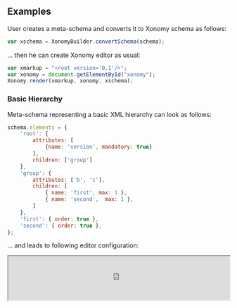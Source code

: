 ## Examples

User creates a meta-schema and converts it to Xonomy schema as follows:

```js
var xschema = XonomyBuilder.convertSchema(schema);
```

... then he can create Xonomy editor as usual:

```js
var xmarkup = "<root version='0.1'/>";
var xonomy = document.getElementById("xonomy");
Xonomy.render(xmarkup, xonomy, xschema);
```

### Basic Hierarchy

Meta-schema representing a basic XML hierarchy can look as follows:

```js
schema.elements = {
    'root': {
        attributes: [
            {name: 'version', mandatory: true}
        ],
        children: ['group']
    },
    'group': {
        attributes: ['b', 'c'],
        children: [
            { name: 'first', max: 1 },
            { name: 'second',  max: 1 },
        ]
    },
    'first': { order: true },
    'second': { order: true },
};
```

... and leads to following editor configuration:

<iframe src="https://rawgit.com/filodej/xonomy-builder/master/examples/basic/index.html" 
		width="100%" height="100px" style="background-color:#f6f8fa;">&nbsp;</iframe>
